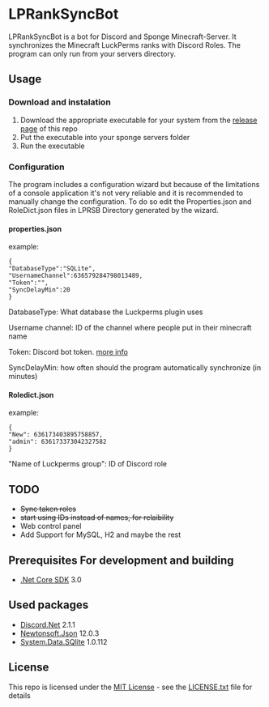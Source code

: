 
# LPRankSyncBot
LPRankSyncBot is a bot for Discord and Sponge Minecraft-Server. It synchronizes the Minecraft LuckPerms ranks with Discord Roles.
The program can only run from your servers directory.

## Usage

### Download and instalation
1. Download the appropriate executable for your system from the 
<a href="https://github.com/Dodison/LPRankSyncBot/releases" target="_blank">release page</a> of this repo
2. Put the executable into your sponge servers folder
3. Run the executable

### Configuration
The program includes a configuration wizard but because of the limitations of a console application it's not very reliable and it is recommended to manually change the configuration. To do so edit the Properties.json and RoleDict.json files in LPRSB Directory generated by the wizard.

#### properties.json
example:
```
{
"DatabaseType":"SQLite",
"UsernameChannel":636579284798013489,
"Token":"",
"SyncDelayMin":20
}
```
DatabaseType: What database the Luckperms plugin uses

Username channel: ID of the channel where people put in their minecraft name

Token: Discord bot token. <a href="https://discordpy.readthedocs.io/en/latest/discord.html" target="_blank">more info</a>

SyncDelayMin: how often should the program automatically synchronize (in minutes)

#### Roledict.json
example:
```
{
"New": 636173403895758857,
"admin": 636173373042327582
}
```
"Name of Luckperms group": ID of Discord role
## TODO
* ~~Sync taken roles~~
* ~~start using IDs instead of names, for relaibility~~
* Web control panel
* Add Support for MySQL, H2 and maybe the rest

## Prerequisites For development and building

* <a href="https://dotnet.microsoft.com/download" target="_blank">.Net Core SDK</a> 3.0


## Used packages
* <a href="https://www.nuget.org/packages/Discord.Net/" target="_blank">Discord.Net</a> 2.1.1
* <a href="https://www.nuget.org/packages/Newtonsoft.Json/" target="_blank">Newtonsoft.Json</a>  12.0.3
* <a href="https://www.nuget.org/packages/System.Data.SQLite/" target="_blank">System.Data.SQlite</a> 1.0.112


## License
This repo is licensed under the <a href="https://choosealicense.com/licenses/mit/" target="_blank">MIT License</a> - see the [LICENSE.txt](LICENSE.txt) file for details

